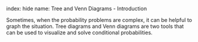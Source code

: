 index: hide
name: Tree and Venn Diagrams - Introduction

Sometimes, when the probability problems are complex, it can be helpful to graph the situation. Tree diagrams and Venn diagrams are two tools that can be used to visualize and solve conditional probabilities.

